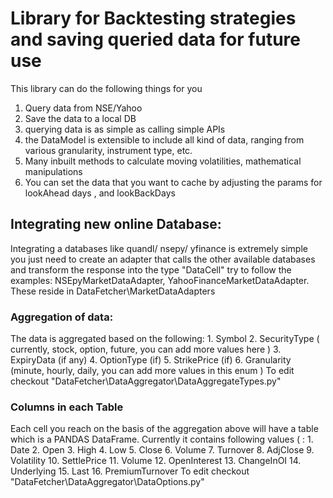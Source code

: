# Library for Backtesting strategies and saving queried data for future use

This library can do the following things for you
1. Query data from NSE/Yahoo
2. Save the data to a local DB
3. querying data is as simple as calling simple APIs
4. the DataModel is extensible to include all kind of data, ranging from various granularity, instrument type, etc.
5. Many inbuilt methods to calculate moving volatilities, mathematical manipulations
6. You can set the data that you want to cache by adjusting the params for lookAhead days , and lookBackDays

<h2>Integrating new online Database:</h2>
Integrating a databases like quandl/ nsepy/ yfinance is extremely simple you just need to create an adapter that  calls the other available databases and transform the response into the type "DataCell"
try to follow the examples: NSEpyMarketDataAdapter, YahooFinanceMarketDataAdapter.
These reside in DataFetcher\MarketDataAdapters

<h3>Aggregation of data: </h3>
The data is aggregated based on the following:
1. Symbol
2. SecurityType ( currently, stock, option, future, you can add more values here )
3. ExpiryData (if any)
4. OptionType (if)
5. StrikePrice (if)
6. Granularity (minute, hourly, daily, you can add more values in this enum )
To edit checkout "DataFetcher\DataAggregator\DataAggregateTypes.py"

<h3>Columns in each Table</h3>
Each cell you reach on the basis of the aggregation above will have a table which is a PANDAS DataFrame.
Currently it contains following values ( :
1. Date
2. Open
3. High
4. Low
5. Close
6. Volume
7. Turnover
8. AdjClose
9. Volatility
10. SettlePrice
11. Volume
12. OpenInterest
13. ChangeInOI
14. Underlying
15. Last
16. PremiumTurnover
To edit checkout "DataFetcher\DataAggregator\DataOptions.py"


